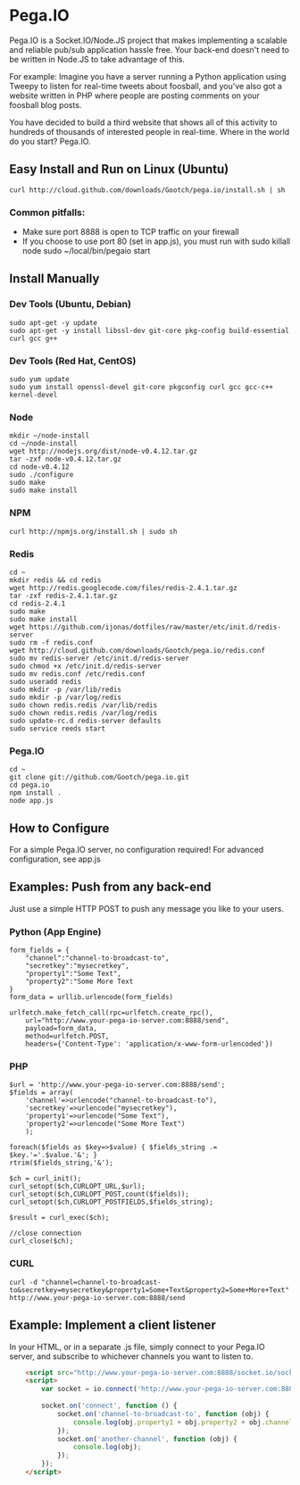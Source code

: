 # Pega.IO

Pega.IO is a Socket.IO/Node.JS project that makes implementing a scalable and reliable pub/sub application hassle free.  Your back-end doesn't need to be written in Node.JS to take advantage of this.

For example:  Imagine you have a server running a Python application using Tweepy to listen for real-time tweets about foosball, and you've also got a website written in PHP where people are posting comments on your foosball blog posts.

You have decided to build a third website that shows all of this activity to hundreds of thousands of interested people in real-time.  Where in the world do you start?  Pega.IO.

## Easy Install and Run on Linux (Ubuntu)
	curl http://cloud.github.com/downloads/Gootch/pega.io/install.sh | sh

### Common pitfalls:
- Make sure port 8888 is open to TCP traffic on your firewall
- If you choose to use port 80 (set in app.js), you must run with sudo
	killall node
	sudo ~/local/bin/pegaio start

## Install Manually
### Dev Tools (Ubuntu, Debian)
	sudo apt-get -y update
	sudo apt-get -y install libssl-dev git-core pkg-config build-essential curl gcc g++

### Dev Tools (Red Hat, CentOS)
	sudo yum update
	sudo yum install openssl-devel git-core pkgconfig curl gcc gcc-c++ kernel-devel
	
### Node
	mkdir ~/node-install
	cd ~/node-install
	wget http://nodejs.org/dist/node-v0.4.12.tar.gz
	tar -zxf node-v0.4.12.tar.gz
	cd node-v0.4.12
	sudo ./configure 
	sudo make
	sudo make install
	
### NPM
	curl http://npmjs.org/install.sh | sudo sh

### Redis
	cd ~
	mkdir redis && cd redis
	wget http://redis.googlecode.com/files/redis-2.4.1.tar.gz
	tar -zxf redis-2.4.1.tar.gz
	cd redis-2.4.1
	sudo make
	sudo make install
	wget https://github.com/ijonas/dotfiles/raw/master/etc/init.d/redis-server
	sudo rm -f redis.conf
	wget http://cloud.github.com/downloads/Gootch/pega.io/redis.conf
	sudo mv redis-server /etc/init.d/redis-server
	sudo chmod +x /etc/init.d/redis-server
	sudo mv redis.conf /etc/redis.conf
	sudo useradd redis
	sudo mkdir -p /var/lib/redis
	sudo mkdir -p /var/log/redis
	sudo chown redis.redis /var/lib/redis
	sudo chown redis.redis /var/log/redis
	sudo update-rc.d redis-server defaults
	sudo service reeds start

### Pega.IO
	cd ~
	git clone git://github.com/Gootch/pega.io.git
	cd pega.io
	npm install .
	node app.js

## How to Configure

For a simple Pega.IO server, no configuration required!  For advanced configuration, see app.js

## Examples: Push from any back-end

Just use a simple HTTP POST to push any message you like to your users.

### Python (App Engine)
	form_fields = {
		"channel":"channel-to-broadcast-to",
		"secretkey":"mysecretkey",
		"property1":"Some Text",
		"property2":"Some More Text
	}
	form_data = urllib.urlencode(form_fields)

	urlfetch.make_fetch_call(rpc=urlfetch.create_rpc(), 
		url="http://www.your-pega-io-server.com:8888/send", 
		payload=form_data, 
		method=urlfetch.POST, 
		headers={'Content-Type': 'application/x-www-form-urlencoded'})

### PHP
	$url = 'http://www.your-pega-io-server.com:8888/send';
	$fields = array(
		'channel'=>urlencode("channel-to-broadcast-to"),
		'secretkey'=>urlencode("mysecretkey"),
		'property1'=>urlencode("Some Text"),
		'property2'=>urlencode("Some More Text")
		);

	foreach($fields as $key=>$value) { $fields_string .= $key.'='.$value.'&'; }
	rtrim($fields_string,'&');

	$ch = curl_init();
	curl_setopt($ch,CURLOPT_URL,$url);
	curl_setopt($ch,CURLOPT_POST,count($fields));
	curl_setopt($ch,CURLOPT_POSTFIELDS,$fields_string);

	$result = curl_exec($ch);

	//close connection
	curl_close($ch);

### CURL
	curl -d "channel=channel-to-broadcast-to&secretkey=mysecretkey&property1=Some+Text&property2=Some+More+Text" http://www.your-pega-io-server.com:8888/send

## Example: Implement a client  listener

In your HTML, or in a separate .js file, simply connect to your Pega.IO server, and subscribe to whichever channels you want to listen to.

```html
	<script src="http://www.your-pega-io-server.com:8888/socket.io/socket.io.js"></script>
	<script>
		var socket = io.connect('http://www.your-pega-io-server.com:8888/');
  	
		socket.on('connect', function () {
			socket.on('channel-to-broadcast-to', function (obj) {
				console.log(obj.property1 + obj.property2 + obj.channel);
			});
			socket.on('another-channel', function (obj) {
				console.log(obj);
			});
		});
	</script>